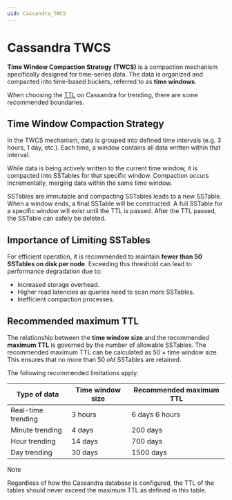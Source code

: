 ```yaml
---
uid: Cassandra_TWCS
---
```


# Cassandra TWCS

**Time Window Compaction Strategy (TWCS)** is a compaction mechanism specifically designed for time-series data. The data is organized and compacted into time-based buckets, referred to as **time windows**.

When choosing the [TTL](xref:Specifying_TTL_overrides) on Cassandra for trending, there are some recommended boundaries.

## Time Window Compaction Strategy

In the TWCS mechanism, data is grouped into defined time intervals (e.g. 3 hours, 1 day, etc.). Each time, a window contains all data written within that interval.

While data is being actively written to the current time window, it is compacted into SSTables for that specific window. Compaction occurs incrementally, merging data within the same time window.

SSTables are immutable and compacting SSTables leads to a new SSTable. When a window ends, a final SSTable will be constructed. A full SSTable for a specific window will exist until the TTL is passed. After the TTL passed, the SSTable can safely be deleted.

## Importance of Limiting SSTables

For efficient operation, it is recommended to maintain **fewer than 50 SSTables on disk per node**. Exceeding this threshold can lead to performance degradation due to:

- Increased storage overhead.
- Higher read latencies as queries need to scan more SSTables.
- Inefficient compaction processes.

## Recommended maximum TTL

The relationship between the **time window size** and the recommended **maximum TTL** is governed by the number of allowable SSTables. The recommended maximum TTL can be calculated as $50 \times \text{time window size}$. This ensures that no more than 50 *old* SSTables are retained.

The following recommended limitations apply:

| Type of data       | Time window size | Recommended maximum TTL |
|--------------------|------------------|-------------------------|
| Real-time trending | 3 hours          | 6 days 6 hours          |
| Minute trending    | 4 days           | 200 days                |
| Hour trending      | 14 days          | 700 days                |
| Day trending       | 30 days          | 1500 days               |

> [!NOTE]
> Regardless of how the Cassandra database is configured, the TTL of the tables should never exceed the maximum TTL as defined in this table.